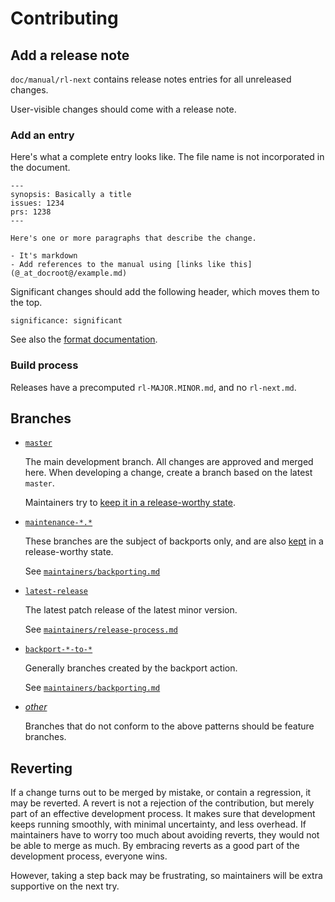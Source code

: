 # Contributing

## Add a release note

`doc/manual/rl-next` contains release notes entries for all unreleased changes.

User-visible changes should come with a release note.

### Add an entry

Here's what a complete entry looks like. The file name is not incorporated in the document.

```
---
synopsis: Basically a title
issues: 1234
prs: 1238
---

Here's one or more paragraphs that describe the change.

- It's markdown
- Add references to the manual using [links like this](@_at_docroot@/example.md)
```
<!-- for the raw markdown readers: that means using @docroot@ -->

Significant changes should add the following header, which moves them to the top.

```
significance: significant
```

<!-- Keep an eye on https://codeberg.org/fgaz/changelog-d/issues/1 -->
See also the [format documentation](https://github.com/haskell/cabal/blob/master/CONTRIBUTING.md#changelog).

### Build process

Releases have a precomputed `rl-MAJOR.MINOR.md`, and no `rl-next.md`.

## Branches

- [`master`](https://github.com/NixOS/bsd/commits/master)

  The main development branch. All changes are approved and merged here.
  When developing a change, create a branch based on the latest `master`.

  Maintainers try to [keep it in a release-worthy state](#reverting).

- [`maintenance-*.*`](https://github.com/NixOS/bsd/branches/all?query=maintenance)

  These branches are the subject of backports only, and are
  also [kept](#reverting) in a release-worthy state.

  See [`maintainers/backporting.md`](https://github.com/NixOS/bsd/blob/master/maintainers/backporting.md)

- [`latest-release`](https://github.com/NixOS/bsd/tree/latest-release)

  The latest patch release of the latest minor version.

  See [`maintainers/release-process.md`](https://github.com/NixOS/bsd/blob/master/maintainers/release-process.md)

- [`backport-*-to-*`](https://github.com/NixOS/bsd/branches/all?query=backport)

  Generally branches created by the backport action.

  See [`maintainers/backporting.md`](https://github.com/NixOS/bsd/blob/master/maintainers/backporting.md)

- [_other_](https://github.com/NixOS/bsd/branches/all)

  Branches that do not conform to the above patterns should be feature branches.

## Reverting

If a change turns out to be merged by mistake, or contain a regression, it may be reverted.
A revert is not a rejection of the contribution, but merely part of an effective development process.
It makes sure that development keeps running smoothly, with minimal uncertainty, and less overhead.
If maintainers have to worry too much about avoiding reverts, they would not be able to merge as much.
By embracing reverts as a good part of the development process, everyone wins.

However, taking a step back may be frustrating, so maintainers will be extra supportive on the next try.
